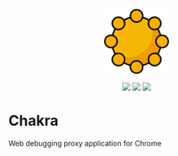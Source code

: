 <p align="center">
<img src="./public/icons/icon_128.png" width="128" alt="logo.png">
</p>

<p align="center">
<a href="https://coveralls.io/github/qinshou/chakra?branch=master"><img src="https://coveralls.io/repos/github/qinshou/chakra/badge.svg?branch=master"/></a>
<a href="https://coveralls.io/github/qinshou/chakra?branch=maste"><img src="https://travis-ci.org/qinshou/chakra.svg?branch=master"/></a>
<a href="https://github.com/qinshou/chakra"><img src="https://img.shields.io/github/license/qinshou/chakra.svg"/></a>
</p>

# Chakra
Web debugging proxy application for Chrome
